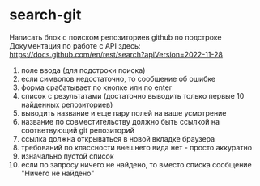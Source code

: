 # search-git
Написать блок с поиском репозиториев github по подстроке  
Документация по работе с API здесь:  
https://docs.github.com/en/rest/search?apiVersion=2022-11-28
1. поле ввода (для подстроки поиска)  
2. если символов недостаточно, то сообщение об ошибке  
3. форма срабатывает по кнопке или по enter  
4. список с результатами (достаточно выводить только первые 10 найденных репозиториев)  
6. выводить название и еще пару полей на ваше усмотрение  
7. название по совместительству должно быть ссылкой на соответвующий git репозиторий  
8. ссылка должна открываться в новой вкладке браузера  
9. требований по классности внешнего вида нет - просто аккуратно  
10. изначально пустой список  
11. если по запросу ничего не найдено, то вместо списка сообщение "Ничего не найдено"  
